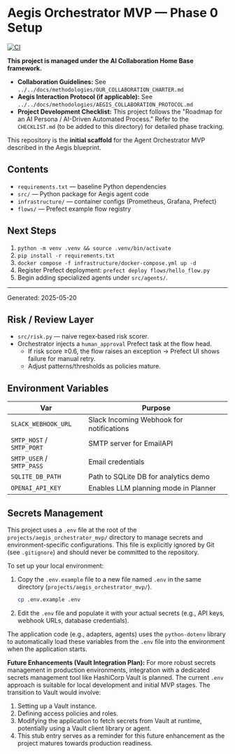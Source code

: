 # Aegis Orchestrator MVP — Phase 0 Setup

[![CI](https://github.com/KyleMillion/AI_Collaboration_HomeBase/actions/workflows/ci.yml/badge.svg)](https://github.com/KyleMillion/AI_Collaboration_HomeBase/actions/workflows/ci.yml)

**This project is managed under the AI Collaboration Home Base framework.**
-   **Collaboration Guidelines:** See `../../docs/methodologies/OUR_COLLABORATION_CHARTER.md`
-   **Aegis Interaction Protocol (if applicable):** See `../../docs/methodologies/AEGIS_COLLABORATION_PROTOCOL.md`
-   **Project Development Checklist:** This project follows the "Roadmap for an AI Persona / AI-Driven Automated Process." Refer to the `CHECKLIST.md` (to be added to this directory) for detailed phase tracking.

This repository is the **initial scaffold** for the Agent Orchestrator MVP described in the Aegis blueprint.

## Contents
* `requirements.txt` — baseline Python dependencies  
* `src/` — Python package for Aegis agent code  
* `infrastructure/` — container configs (Prometheus, Grafana, Prefect)  
* `flows/` — Prefect example flow registry  

## Next Steps
1. `python -m venv .venv && source .venv/bin/activate`  
2. `pip install -r requirements.txt`  
3. `docker compose -f infrastructure/docker-compose.yml up -d`  
4. Register Prefect deployment: `prefect deploy flows/hello_flow.py`  
5. Begin adding specialized agents under `src/agents/`.

---
Generated: 2025-05-20

## Risk / Review Layer
* `src/risk.py` — naive regex‑based risk scorer.
* Orchestrator injects a `human_approval` Prefect task at the flow head.
  * If risk score ≥0.6, the flow raises an exception → Prefect UI shows failure for manual retry.
  * Adjust patterns/thresholds as policies mature.

## Environment Variables

| Var | Purpose |
|-----|---------|
| `SLACK_WEBHOOK_URL` | Slack Incoming Webhook for notifications |
| `SMTP_HOST` / `SMTP_PORT` | SMTP server for EmailAPI |
| `SMTP_USER` / `SMTP_PASS` | Email credentials |
| `SQLITE_DB_PATH` | Path to SQLite DB for analytics demo |
| `OPENAI_API_KEY` | Enables LLM planning mode in Planner | 

## Secrets Management

This project uses a `.env` file at the root of the `projects/aegis_orchestrator_mvp/` directory to manage secrets and environment-specific configurations. This file is explicitly ignored by Git (see `.gitignore`) and should never be committed to the repository.

To set up your local environment:
1. Copy the `.env.example` file to a new file named `.env` in the same directory (`projects/aegis_orchestrator_mvp/`).
   ```bash
   cp .env.example .env
   ```
2. Edit the `.env` file and populate it with your actual secrets (e.g., API keys, webhook URLs, database credentials).

The application code (e.g., adapters, agents) uses the `python-dotenv` library to automatically load these variables from the `.env` file into the environment when the application starts.

**Future Enhancements (Vault Integration Plan):**
For more robust secrets management in production environments, integration with a dedicated secrets management tool like HashiCorp Vault is planned. The current `.env` approach is suitable for local development and initial MVP stages. The transition to Vault would involve:
1. Setting up a Vault instance.
2. Defining access policies and roles.
3. Modifying the application to fetch secrets from Vault at runtime, potentially using a Vault client library or agent.
4. This stub entry serves as a reminder for this future enhancement as the project matures towards production readiness. 